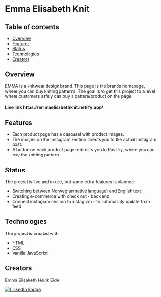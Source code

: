 # Emma Elisabeth Knit

## Table of contents
* [Overview](#overview)
* [Features](#features)
* [Status](#status)
* [Technologies](#technologies)
* [Creators](#creators)

## Overview
EMMA is a knitwear design brand. This page is the brands homepage, where you can buy kniting patterns.
The goal is to get this project to a level where customers safely can buy a pattern/product on the page.

#### Live link https://emmaelisabethknit.netlify.app/

## Features
- Each product page has a casousel with product images.
- The images on the instagram section directs you to the actual instagram post.
- A button on each product page redirects you to Ravelry, where you can buy the knitting pattern.

## Status
The project is live and in use, but some extra features is planned:
- Switching between Norwegian(native language) and English text
- Creating e-commerce with check out - back end
- Connect instagram section to instagram - to automaticly update from feed

## Technologies
The project is created with:
- HTML
- CSS
- Vanilla JavaScript

## Creators
[Emma Elisabeth Høvik Eide](https://github.com/emmaelisabetheide)


[![LinkedIn Badge](https://img.shields.io/badge/LinkedIn-Profile-informational?style=flat&logo=linkedin&logoColor=white&color=0D76A8)](https://www.linkedin.com/in/emmaeheide/)
